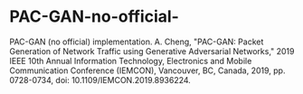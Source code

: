 # PAC-GAN-no-official-
PAC-GAN (no official) implementation.
A. Cheng, "PAC-GAN: Packet Generation of Network Traffic using Generative Adversarial Networks," 2019 IEEE 10th Annual Information Technology, Electronics and Mobile Communication Conference (IEMCON), Vancouver, BC, Canada, 2019, pp. 0728-0734, doi: 10.1109/IEMCON.2019.8936224.
